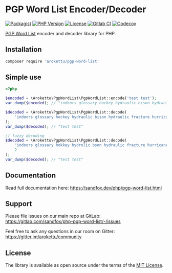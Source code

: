 # PGP Word List Encoder/Decoder

[![Packagist]][Packagist Link]
[![PHP Version]][Packagist Link]
[![License]][License Link]
[![Gitlab CI]][Gitlab CI Link]
[![Codecov]][Codecov Link]

[Packagist]: https://img.shields.io/packagist/v/arokettu/pgp-word-list.svg?style=flat-square
[PHP Version]: https://img.shields.io/packagist/php-v/arokettu/pgp-word-list.svg?style=flat-square
[License]: https://img.shields.io/github/license/arokettu/php-pgp-word-list.svg?style=flat-square
[Gitlab CI]: https://img.shields.io/gitlab/pipeline/sandfox/php-pgp-word-list/master.svg?style=flat-square
[Codecov]: https://img.shields.io/codecov/c/gl/sandfox/php-pgp-word-list?style=flat-square

[Packagist Link]: https://packagist.org/packages/arokettu/pgp-word-list
[License Link]: LICENSE.md
[Gitlab CI Link]: https://gitlab.com/sandfox/php-pgp-word-list/-/pipelines
[Codecov Link]: https://codecov.io/gl/sandfox/php-pgp-word-list/

[PGP Word List] encoder and decoder library for PHP.

## Installation

```bash
composer require 'arokettu/pgp-word-list'
```

## Simple use

```php
<?php

$encoded = \Arokettu\PgpWordList\PgpWordList::encode('test test');
var_dump($encoded); // "indoors glossary hockey hydraulic bison hydraulic fracture hurricane indoors"

$decoded = \Arokettu\PgpWordList\PgpWordList::decode(
    'indoors glossary hockey hydraulic bison hydraulic fracture hurricane indoors'
);
var_dump($decoded); // "test test"

// fuzzy decoding
$decoded = \Arokettu\PgpWordList\PgpWordList::decode(
    'indoors glossary hokkey hydrolic bson hydraulic fracture hurricane inndoors',
    2
);
var_dump($decoded); // "test test"
```

## Documentation

Read full documentation here: <https://sandfox.dev/php/pgp-word-list.html>

## Support

Please file issues on our main repo at GitLab: <https://gitlab.com/sandfox/php-pgp-word-list/-/issues>

Feel free to ask any questions in our room on Gitter: <https://gitter.im/arokettu/community>

## License

The library is available as open source under the terms of the [MIT License][License Link].

[PGP Word List]: https://en.wikipedia.org/wiki/PGP_word_list
